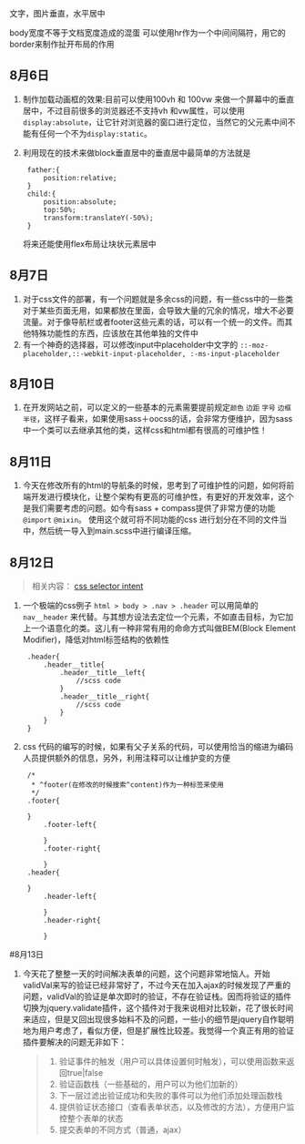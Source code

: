 文字，图片垂直，水平居中

body宽度不等于文档宽度造成的混蛋
可以使用hr作为一个中间间隔符，用它的border来制作扯开布局的作用
## 8月6日
1. 制作加载动画框的效果:目前可以使用100vh 和 100vw 来做一个屏幕中的垂直居中，不过目前很多的浏览器还不支持vh 和vw属性，可以使用`display:absolute`，让它针对浏览器的窗口进行定位，当然它的父元素中间不能有任何一个不为`display:static`。
2. 利用现在的技术来做block垂直居中的垂直居中最简单的方法就是

		father:{
			position:relative;
		}
		child:{
			position:absolute;
			top:50%;
			transform:translateY(-50%);
		}


	将来还能使用flex布局让块状元素居中

## 8月7日
1. 对于css文件的部署，有一个问题就是多余css的问题，有一些css中的一些类对于某些页面无用，如果都放在里面，会导致大量的冗余的情况，增大不必要流量。对于像导航栏或者footer这些元素的话，可以有一个统一的文件。而其他特殊功能性的东西，应该放在其他单独的文件中
2. 有一个神奇的选择器，可以修改input中placeholder中文字的
`::-moz-placeholder,::-webkit-input-placeholder, :-ms-input-placeholder`

## 8月10日
1. 在开发网站之前，可以定义的一些基本的元素需要提前规定`颜色` `边距` `字号` `边框半径`，这样子看来，如果使用sass＋oocss的话，会非常方便维护，因为sass中一个类可以去继承其他的类，这样css和html都有很高的可维护性！

## 8月11日
1. 今天在修改所有的html的导航条的时候，思考到了可维护性的问题，如何将前端开发进行模块化，让整个架构有更高的可维护性，有更好的开发效率，这个是我们需要考虑的问题。如今有sass + compass提供了非常方便的功能`@import` `@mixin`。 使用这个就可将不同功能的css 进行划分在不同的文件当中，然后统一导入到main.scss中进行编译压缩。

## 8月12日

> 相关内容：
[css selector intent](http://csswizardry.com/2012/07/shoot-to-kill-css-selector-intent/)

1. 一个极端的css例子 `html > body > .nav > .header` 可以用简单的 `nav__header` 来代替。与其想方设法去定位一个元素，不如直击目标，为它加上一个语意化的类。这儿有一种非常有用的命命方式叫做BEM(Block Element Modifier)，降低对html标签结构的依赖性

		.header{
			.header__title{
				.header__title__left{
					//scss code
				}
				.header__title__right{
					//scss code
				}
			}
		}

2. css 代码的编写的时候，如果有父子关系的代码，可以使用恰当的缩进为编码人员提供额外的信息，另外，利用注释可以让维护变的方便

		/* 
		 * ^footer(在修改的时候搜索^content)作为一种标签来使用
		 */
		.footer{
		
		}
			.footer-left{
			
			}
			.footer-right{
			
			}
		.header{
		
		}
			.header-left{
			
			}
			.header-right{
			
			}
			
#8月13日
1. 今天花了整整一天的时间解决表单的问题，这个问题非常地恼人。开始validVal来写的验证已经非常好了，不过今天在加入ajax的时候发现了严重的问题，validVal的验证是单次即时的验证，不存在验证栈。因而将验证的插件切换为jquery.validate插件，这个插件对于我来说相对比较新，花了很长时间来适应，但是又回出现很多始料不及的问题，一些小的细节是jquery自作聪明地为用户考虑了，看似方便，但是扩展性比较差。我觉得一个真正有用的验证插件要解决的问题无非如下：
	> 1. 验证事件的触发（用户可以具体设置何时触发），可以使用函数来返回true|false
	> 2. 验证函数栈（一些基础的，用户可以为他们加新的）
	> 3. 下一层过滤出验证成功和失败的事件可以为他们添加处理函数栈
	> 4. 提供验证状态接口（查看表单状态，以及修改的方法），方便用户监控整个表单的状态
	> 5. 提交表单的不同方式（普通，ajax）